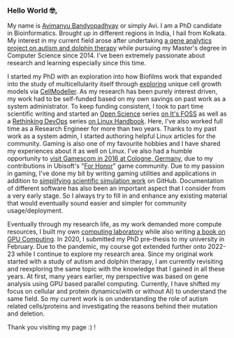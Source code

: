 <!-- ### Hi there 👋
-->

<!--
**avimanyu786/avimanyu786** is a ✨ _special_ ✨ repository because its `README.md` (this file) appears on your GitHub profile.

Here are some ideas to get you started:

- 🔭 I’m currently working on ...
- 🌱 I’m currently learning ...
- 👯 I’m looking to collaborate on ...
- 🤔 I’m looking for help with ...
- 💬 Ask me about ...
- 📫 How to reach me: ...
- 😄 Pronouns: ...
- ⚡ Fun fact: ...
-->

### Hello World 🤓, 

My name is [Avimanyu Bandyopadhyay](https://www.google.com/search?q=avimanyu+bandyopadhyay) or simply Avi. I am a PhD candidate in Bioinformatics. Brought up in different regions in India, I hail from Kolkata. My interest in my current field arose after undertaking [a gene analytics project on autism and dolphin therapy](https://www.researchgate.net/publication/277961318_Computational_Studies_on_Genes_related_to_Echolocation_and_Autism_A_Comparative_Analysis_Investigation_based_on_Parallel_Computing) while pursuing my Master's degree in Computer Science since 2014. I've been extremely passionate about research and learning especially since this time.

I started my PhD with an exploration into how Biofilms work that expanded into the study of multicellularity itself through [exploring](https://github.com/avimanyu786/CellModellerWithCuPy/) unique cell growth models via [CellModeller](https://haselofflab.github.io/CellModeller/). As my research has been purely interest driven, my work had to be self-funded based on my own savings on past work as a system administrator. To keep funding consistent, I took to part time scientific writing and started an [Open Science](https://itsfoss.com/open-science/) series [on It's FOSS](https://itsfoss.com/author/avimanyu/) as well as a [Rethinking DevOps](https://linuxhandbook.com/tag/rethinking-devops/) series [on Linux Handbook](https://linuxhandbook.com/author/avimanyu/). Here, I've also worked full time as a Research Engineer for more than two years. Thanks to my past work as a system admin, I started authoring helpful Linux articles for the community. Gaming is also one of my favourite hobbies and I have shared my experiences about it as well on Linux. I've also had a humble opportunity to [visit Gamescom in 2016  at Cologne, Germany](https://avimanyu786.blogspot.com/2016/09/trip-to-germany-gamescom-2016-marksburg.html), due to my contributions in Ubisoft's "[For Honor](https://www.ubisoft.com/en-us/game/for-honor)" game community. Due to my passion in gaming, I've done my bit by writing gaming utilities and applications in addition to [simplifying scientific simulation work](https://github.com/avimanyu786/TrajectoryMergeAssist) on GitHub. Documentation of different software has also been an important aspect that I consider from a very early stage. So I always try to fill in and enhance any existing material that would eventually sound easier and simpler for community usage/deployment.

Eventually through my research life, as my work demanded more compute resources, I built my own [computing laboratory](https://www.gizmoquest.com/) while also writing [a book on GPU Computing](https://www.packtpub.com/product/hands-on-gpu-computing-with-python/9781789341072). In 2020, I submitted my PhD pre-thesis to my university in February. Due to the pandemic, my course got extended further onto 2022-23 while I continue to explore my research area. Since my original work started with a study of autism and dolphin therapy, I am currently revisiting and reexploring the same topic with the knowledge that I gained in all these years. At first, many years earlier, my perspective was based on gene analysis using GPU based parallel computing. Currently, I have shifted my focus on cellular and protein dynamics(with or without AI) to understand the same field. So my current work is on understanding the role of autism related cells/proteins and investigating the reasons behind their mutation and deletion.


Thank you visiting my page :) !



